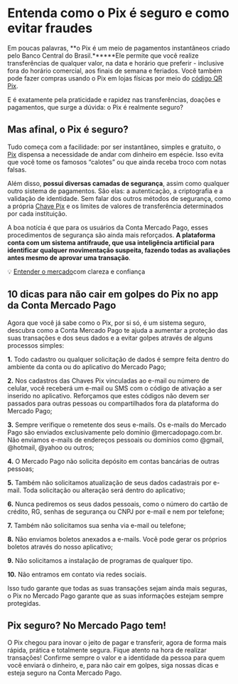 # Entenda como o Pix é seguro e como evitar fraudes

Em poucas palavras, **o Pix é um meio de pagamentos instantâneos criado pelo Banco Central do Brasil.******Ele permite que você realize transferências de qualquer valor, na data e horário que preferir - inclusive fora do horário comercial, aos finais de semana e feriados. Você também pode fazer compras usando o Pix em lojas físicas por meio do [código QR Pix](https://meubolso.mercadopago.com.br/transferencia-via-pix-ou-codigoqr-no-mercado-pago).

E é exatamente pela praticidade e rapidez nas transferências, doações e pagamentos, que surge a dúvida: o Pix é realmente seguro?

## 

## Mas afinal, o Pix é seguro?

Tudo começa com a facilidade: por ser instantâneo, simples e gratuito, o [Pix](https://meubolso.mercadopago.com.br/pix-e-conta-digital-mais-facilidade-para-sua-rotina-bancaria) dispensa a necessidade de andar com dinheiro em espécie. Isso evita que você tome os famosos “calotes” ou que ainda receba troco com notas falsas.

Além disso, **possui diversas camadas de segurança**, assim como qualquer outro sistema de pagamentos. São elas: a autenticação, a criptografia e a validação de identidade. Sem falar dos outros métodos de segurança, como a própria [Chave Pix](https://meubolso.mercadopago.com.br/portabilidade-da-chave-pix) e os limites de valores de transferência determinados por cada instituição.

A boa notícia é que para os usuários da Conta Mercado Pago, esses procedimentos de segurança são ainda mais reforçados. **A plataforma conta com um sistema antifraude, que usa inteligência artificial para identificar qualquer movimentação suspeita, fazendo todas as avaliações antes mesmo de aprovar uma transação**.

💡 [Entender o mercado](https://meubolso.mercadopago.com.br/guia-para-entender-o-mercado)com clareza e confiança

## 10 dicas para não cair em golpes do Pix no app da Conta Mercado Pago

Agora que você já sabe como o Pix, por si só, é um sistema seguro, descubra como a Conta Mercado Pago te ajuda a aumentar a proteção das suas transações e dos seus dados e a evitar golpes através de alguns processos simples:

**1.** Todo cadastro ou qualquer solicitação de dados é sempre feita dentro do ambiente da conta ou do aplicativo do Mercado Pago;

**2.** Nos cadastros das Chaves Pix vinculadas ao e-mail ou número de celular, você receberá um e-mail ou SMS com o código de ativação a ser inserido no aplicativo. Reforçamos que estes códigos não devem ser passados para outras pessoas ou compartilhados fora da plataforma do Mercado Pago;

**3.** Sempre verifique o remetente dos seus e-mails. Os e-mails do Mercado Pago são enviados exclusivamente pelo domínio @mercadopago.com.br. Não enviamos e-mails de endereços pessoais ou domínios como @gmail, @hotmail, @yahoo ou outros;

**4.** O Mercado Pago não solicita depósito em contas bancárias de outras pessoas;

**5.** Também não solicitamos atualização de seus dados cadastrais por e-mail. Toda solicitação ou alteração será dentro do aplicativo;

**6.** Nunca pediremos os seus dados pessoais, como o número do cartão de crédito, RG, senhas de segurança ou CNPJ por e-mail e nem por telefone;

**7.** Também não solicitamos sua senha via e-mail ou telefone;

**8.** Não enviamos boletos anexados a e-mails. Você pode gerar os próprios boletos através do nosso aplicativo;

**9.** Não solicitamos a instalação de programas de qualquer tipo.

**10.** Não entramos em contato via redes sociais.

Isso tudo garante que todas as suas transações sejam ainda mais seguras, o Pix no Mercado Pago garante que as suas informações estejam sempre protegidas.

## Pix seguro? No Mercado Pago tem!

O Pix chegou para inovar o jeito de pagar e transferir, agora de forma mais rápida, prática e totalmente segura. Fique atento na hora de realizar transações! Confirme sempre o valor e a identidade da pessoa para quem você enviará o dinheiro, e, para não cair em golpes, siga nossas dicas e esteja seguro na Conta Mercado Pago.